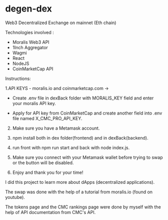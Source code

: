 # degen-dex
Web3 Decentralized Exchange on mainnet (Eth chain)

Technologies involved : 
- Moralis Web3 API
- 1Inch Aggregator
- Wagmi
- React
- NodeJS
- CoinMarketCap API

Instructions:


1.API KEYS - moralis.io and coinmarketcap.com -> 

* Create .env file in dexBack folder with MORALIS_KEY field and enter your moralis API key.
  
* Apply for API key from CoinMarketCap and create another field into .env file named X_CMC_PRO_API_KEY.


2. Make sure you have a Metamask account.


3. npm install both in dex folder(frontend) and in dexBack(backend).


4. run front with npm run start and back with node index.js.
   

5. Make sure you connect with your Metamask wallet before trying to swap or the button will be disabled.


6. Enjoy and thank you for your time!



I did this project to learn more about dApps (decentralized applications).

The swap was done with the help of a tutorial from moralis.io (found on youtube).

The tokens page and the CMC rankings page were done by myself with the help of API documentation from CMC's API. 
